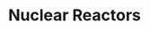 ---
title: Nuclear Reactors
attribution: World Nuclear Association, IAEA
attribution-url: http://www.sharegeo.ac.uk/handle/10672/202
id: Nuclear_Reactors
source-url: mapbox://mappingfuture.6fdb16b9
layer: Nuclear_Reactors
tags:
  - symbol
themes: energy, all
icon-image: 'america-football-12'
icon-opacity: 0.6
---